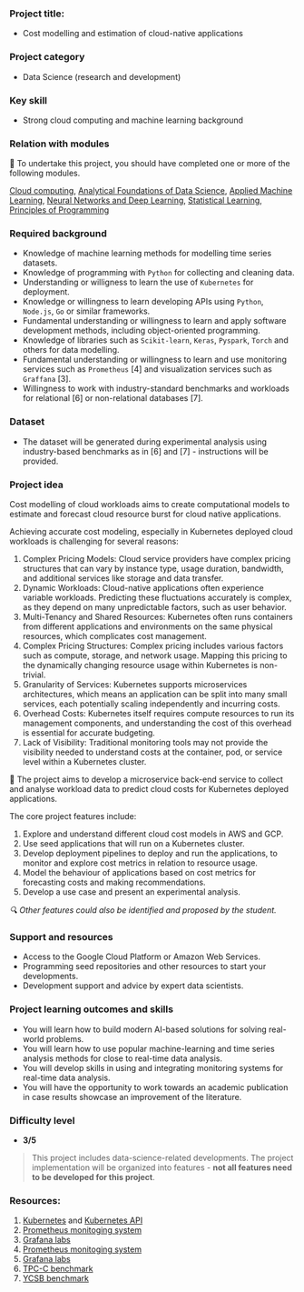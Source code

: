### Project title:

* Cost modelling and estimation of cloud-native applications

### Project category

* Data Science (research and development)

### Key skill

* Strong cloud computing and machine learning background

### Relation with modules

🏁 To undertake this project, you should have completed one or more of the following modules.

[Cloud computing](https://www.bbk.ac.uk/courses/modules/buci/BUCI029H7#content), [Analytical Foundations of Data Science](https://www.bbk.ac.uk/courses/modules/buci/BUCI091H7#content), [Applied Machine Learning](https://www.bbk.ac.uk/courses/modules/buci/BUCI077H7#content), [Neural Networks and Deep Learning](https://www.bbk.ac.uk/courses/modules/coiy/COIY065H7#content), [Statistical Learning](https://www.bbk.ac.uk/courses/modules/emms/EMMS022H7#content), [Principles of Programming](https://www.bbk.ac.uk/courses/modules/buci/BUCI063H7#content)

### Required background

*	Knowledge of machine learning methods for modelling time series datasets.
*	Knowledge of programming with `Python` for collecting and cleaning data.
*	Understanding or willigness to learn the use of `Kubernetes` for deployment.
*	Knowledge or willingness to learn developing APIs using `Python`,  `Node.js`, `Go` or similar frameworks.
*	Fundamental understanding or willingness to learn and apply software development methods, including object-oriented programming.
*	Knowledge of libraries such as `Scikit-learn`, `Keras`, `Pyspark`, `Torch` and others for data modelling.
*	Fundamental understanding or willingness to learn and use monitoring services such as `Prometheus` [4] and visualization services such as `Graffana` [3].
*	Willingness to work with industry-standard benchmarks and workloads for relational [6] or non-relational databases [7].

### Dataset

* The dataset will be generated during experimental analysis using industry-based benchmarks as in [6] and [7] - instructions will be provided.

### Project idea

Cost modelling of cloud workloads aims to create computational models to estimate and forecast cloud resource burst for cloud native applications. 

Achieving accurate cost modeling, especially in Kubernetes deployed cloud workloads is challenging for several reasons:

1. Complex Pricing Models: Cloud service providers have complex pricing structures that can vary by instance type, usage duration, bandwidth, and additional services like storage and data transfer.
2. Dynamic Workloads: Cloud-native applications often experience variable workloads. Predicting these fluctuations accurately is complex, as they depend on many unpredictable factors, such as user behavior.
3. Multi-Tenancy and Shared Resources: Kubernetes often runs containers from different applications and environments on the same physical resources, which complicates cost management.
4. Complex Pricing Structures: Complex pricing includes various factors such as compute, storage, and network usage. Mapping this pricing to the dynamically changing resource usage within Kubernetes is non-trivial.
5. Granularity of Services: Kubernetes supports microservices architectures, which means an application can be split into many small services, each potentially scaling independently and incurring costs.
6. Overhead Costs: Kubernetes itself requires compute resources to run its management components, and understanding the cost of this overhead is essential for accurate budgeting.
7. Lack of Visibility: Traditional monitoring tools may not provide the visibility needed to understand costs at the container, pod, or service level within a Kubernetes cluster.

🎯 The project aims to develop a microservice back-end service to collect and analyse workload data to predict cloud costs for Kubernetes deployed applications.

The core project features include:

1. Explore and understand different cloud cost models in AWS and GCP.
2. Use seed applications that will run on a Kubernetes cluster.
3. Develop deployment pipelines to deploy and run the applications, to monitor and explore cost metrics in relation to resource usage.
4. Model the behaviour of applications based on cost metrics for forecasting costs and making recommendations.
5. Develop a use case and present an experimental analysis.

*🔍 Other features could also be identified and proposed by the student.*

### Support and resources

*	Access to the Google Cloud Platform or Amazon Web Services.
*	Programming seed repositories and other resources to start your developments.
*	Development support and advice by expert data scientists.

### Project learning outcomes and skills

*	You will learn how to build modern AI-based solutions for solving real-world problems.
*	You will learn how to use popular machine-learning and time series analysis methods for close to real-time data analysis.
*	You will develop skills in using and integrating monitoring systems for real-time data analysis.
*	You will have the opportunity to work towards an academic publication in case results showcase an improvement of the literature.

### Difficulty level

*	**3/5**

>This project includes data-science-related developments. The project implementation will be organized into features - **not all features need to be developed for this project**.

### Resources:

1. [Kubernetes](https://kubernetes.io) and [Kubernetes API](https://kubernetes.io/docs/concepts/overview/kubernetes-api/)
2. [Prometheus monitoging system](https://prometheus.io)
3. [Grafana labs](https://www.investopedia.com/terms/a/autoregressive-integrated-moving-average-arima.asp)
4. [Prometheus monitoging system](https://prometheus.io)
5. [Grafana labs](https://www.youtube.com/watch?v=ocPOHZJ21jE)
6. [TPC-C benchmark](https://www.tpc.org/tpcc/)
7. [YCSB benchmark](https://github.com/brianfrankcooper/YCSB)

